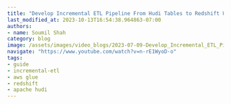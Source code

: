 ```yaml
---
title: "Develop Incremental ETL Pipeline From Hudi Tables to Redshift Using AWS Glue and Spark"
last_modified_at: 2023-10-13T16:54:38.964863-07:00
authors:
- name: Soumil Shah
category: blog
image: /assets/images/video_blogs/2023-07-09-Develop_Incremental_ETL_Pipeline_From_Hudi_Tables_to_Redshift_Using_AWS_Glue_and_Spark.png
navigate: "https://www.youtube.com/watch?v=n-rE1WyoD-o"
tags:
- guide
- incremental-etl
- aws glue
- redshift
- apache hudi
---
```

